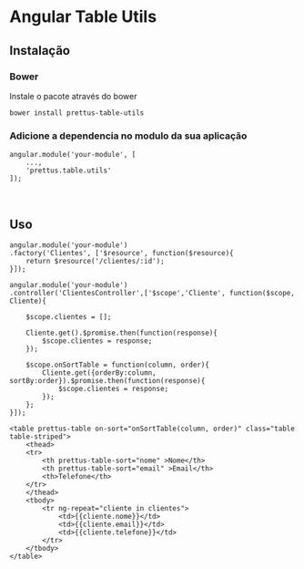 Angular Table Utils
===================

Instalação
-------

### Bower

Instale o pacote através do bower

~~~~~~~~~~~~~~~~~~~~~~~~~~~~~~~~~~~~~~~~~~~~~~~~~~~~~~~~~~~~~~~~~~~~~~~~~~~~~~~~
bower install prettus-table-utils
~~~~~~~~~~~~~~~~~~~~~~~~~~~~~~~~~~~~~~~~~~~~~~~~~~~~~~~~~~~~~~~~~~~~~~~~~~~~~~~~

### Adicione a dependencia no modulo da sua aplicação

~~~~~~~~~~~~~~~~~~~~~~~~~~~~~~~~~~~~~~~~~~~~~~~~~~~~~~~~~~~~~~~~~~~~~~~~~~~~~~~~
angular.module('your-module', [
 	...,
    'prettus.table.utils'
]);
~~~~~~~~~~~~~~~~~~~~~~~~~~~~~~~~~~~~~~~~~~~~~~~~~~~~~~~~~~~~~~~~~~~~~~~~~~~~~~~~
 

Uso
-------


~~~~~~~~~~~~~~~~~~~~~~~~~~~~~~~~~~~~~~~~~~~~~~~~~~~~~~~~~~~~~~~~~~~~~~~~~~~~~~~~
angular.module('your-module')
.factory('Clientes', ['$resource', function($resource){
	return $resource('/clientes/:id');
}]);
~~~~~~~~~~~~~~~~~~~~~~~~~~~~~~~~~~~~~~~~~~~~~~~~~~~~~~~~~~~~~~~~~~~~~~~~~~~~~~~~

~~~~~~~~~~~~~~~~~~~~~~~~~~~~~~~~~~~~~~~~~~~~~~~~~~~~~~~~~~~~~~~~~~~~~~~~~~~~~~~~
angular.module('your-module')
.controller('ClientesController',['$scope','Cliente', function($scope, Cliente){
	
	$scope.clientes = [];

	Cliente.get().$promise.then(function(response){
		$scope.clientes = response;
	});

	$scope.onSortTable = function(column, order){
		Cliente.get({orderBy:column, sortBy:order}).$promise.then(function(response){
			$scope.clientes = response;
		});
	};
}]);
~~~~~~~~~~~~~~~~~~~~~~~~~~~~~~~~~~~~~~~~~~~~~~~~~~~~~~~~~~~~~~~~~~~~~~~~~~~~~~~~

~~~~~~~~~~~~~~~~~~~~~~~~~~~~~~~~~~~~~~~~~~~~~~~~~~~~~~~~~~~~~~~~~~~~~~~~~~~~~~~~
<table prettus-table on-sort="onSortTable(column, order)" class="table table-striped">
    <thead>
    <tr>
        <th prettus-table-sort="nome" >Nome</th>
        <th prettus-table-sort="email" >Email</th>
        <th>Telefone</th>
    </tr>
    </thead>
    <tbody>
        <tr ng-repeat="cliente in clientes">
            <td>{{cliente.nome}}</td>
            <td>{{cliente.email}}</td>
            <td>{{cliente.telefone}}</td>
        </tr>
    </tbody>
</table>
~~~~~~~~~~~~~~~~~~~~~~~~~~~~~~~~~~~~~~~~~~~~~~~~~~~~~~~~~~~~~~~~~~~~~~~~~~~~~~~~